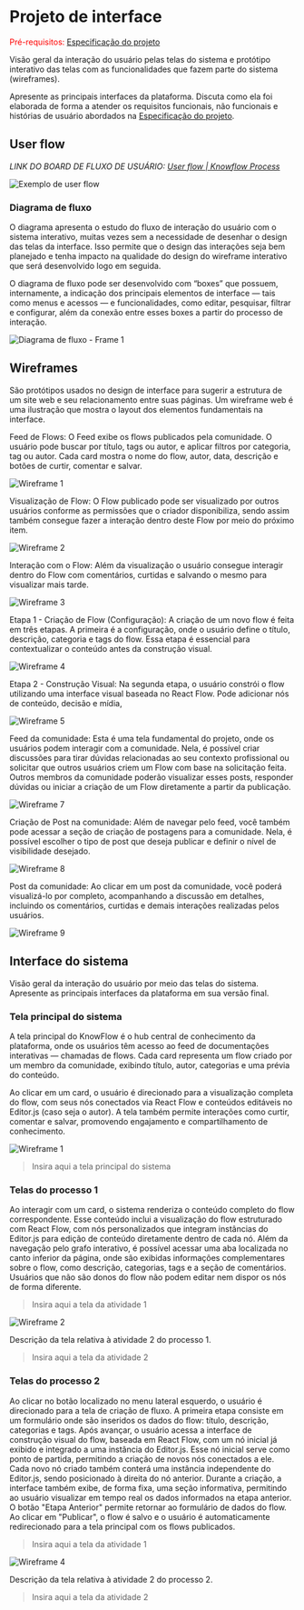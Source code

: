 
# Projeto de interface

<span style="color:red">Pré-requisitos: <a href="02-Especificacao.md"> Especificação do projeto</a></span>

Visão geral da interação do usuário pelas telas do sistema e protótipo interativo das telas com as funcionalidades que fazem parte do sistema (wireframes).

 Apresente as principais interfaces da plataforma. Discuta como ela foi elaborada de forma a atender os requisitos funcionais, não funcionais e histórias de usuário abordados na <a href="02-Especificacao.md"> Especificação do projeto</a></span>.

 ## User flow

_LINK DO BOARD DE FLUXO DE USUÁRIO: [User flow | Knowflow Process](https://miro.com/app/board/uXjVI82qtag=/?share_link_id=687504854472)_ 

![Exemplo de user flow](https://github.com/user-attachments/assets/119e4a80-1972-4424-bb6b-babf75eba080)

### Diagrama de fluxo

O diagrama apresenta o estudo do fluxo de interação do usuário com o sistema interativo, muitas vezes sem a necessidade de desenhar o design das telas da interface. Isso permite que o design das interações seja bem planejado e tenha impacto na qualidade do design do wireframe interativo que será desenvolvido logo em seguida.

O diagrama de fluxo pode ser desenvolvido com “boxes” que possuem, internamente, a indicação dos principais elementos de interface — tais como menus e acessos — e funcionalidades, como editar, pesquisar, filtrar e configurar, além da conexão entre esses boxes a partir do processo de interação.


![Diagrama de fluxo - Frame 1](https://github.com/user-attachments/assets/1637f7f9-3967-46d8-aea4-59908dadaa8e)

## Wireframes

São protótipos usados no design de interface para sugerir a estrutura de um site web e seu relacionamento entre suas páginas. Um wireframe web é uma ilustração que mostra o layout dos elementos fundamentais na interface.

Feed de Flows: O Feed exibe os flows publicados pela comunidade. O usuário pode buscar por título, tags ou autor, e aplicar filtros por categoria, tag ou autor. Cada card mostra o nome do flow, autor, data, descrição e botões de curtir, comentar e salvar. 

![Wireframe 1](images/Wireframe-1.png)

Visualização de Flow: O Flow publicado pode ser visualizado por outros usuários conforme as permissões que o criador disponibiliza, sendo assim também consegue fazer a interação dentro deste Flow por meio do próximo item.

![Wireframe 2](images/Wireframe-2.png)

Interação com o Flow: Além da visualização o usuário consegue interagir dentro do Flow com comentários, curtidas e salvando o mesmo para visualizar mais tarde.

![Wireframe 3](images/Wireframe-3.png)

Etapa 1 - Criação de Flow (Configuração): A criação de um novo flow é feita em três etapas. A primeira é a configuração, onde o usuário define o título, descrição, categoria e tags do flow. Essa etapa é essencial para contextualizar o conteúdo antes da construção visual.

![Wireframe 4](images/Wireframe-4.png)

Etapa 2 - Construção Visual: Na segunda etapa, o usuário constrói o flow utilizando uma interface visual baseada no React Flow. Pode adicionar nós de conteúdo, decisão e mídia, 

![Wireframe 5](images/Wireframe-5.png)

Feed da comunidade: Esta é uma tela fundamental do projeto, onde os usuários podem interagir com a comunidade. Nela, é possível criar discussões para tirar dúvidas relacionadas ao seu contexto profissional ou solicitar que outros usuários criem um Flow com base na solicitação feita. Outros membros da comunidade poderão visualizar esses posts, responder dúvidas ou iniciar a criação de um Flow diretamente a partir da publicação.

![Wireframe 7](images/Wireframe-7.png)

Criação de Post na comunidade: Além de navegar pelo feed, você também pode acessar a seção de criação de postagens para a comunidade. Nela, é possível escolher o tipo de post que deseja publicar e definir o nível de visibilidade desejado.

![Wireframe 8](images/Wireframe-8.png)

Post da comunidade: Ao clicar em um post da comunidade, você poderá visualizá-lo por completo, acompanhando a discussão em detalhes, incluindo os comentários, curtidas e demais interações realizadas pelos usuários.

![Wireframe 9](images/Wireframe-9.png)
 


## Interface do sistema

Visão geral da interação do usuário por meio das telas do sistema. Apresente as principais interfaces da plataforma em sua versão final.

### Tela principal do sistema

A tela principal do KnowFlow é o hub central de conhecimento da plataforma, onde os usuários têm acesso ao feed de documentações interativas — chamadas de flows. Cada card representa um flow criado por um membro da comunidade, exibindo título, autor, categorias e uma prévia do conteúdo.

Ao clicar em um card, o usuário é direcionado para a visualização completa do flow, com seus nós conectados via React Flow e conteúdos editáveis no Editor.js (caso seja o autor). A tela também permite interações como curtir, comentar e salvar, promovendo engajamento e compartilhamento de conhecimento.

![Wireframe 1](images/Wireframe-1.png)

> Insira aqui a tela principal do sistema


###  Telas do processo 1

Ao interagir com um card, o sistema renderiza o conteúdo completo do flow correspondente. Esse conteúdo inclui a visualização do flow estruturado com React Flow, com nós personalizados que integram instâncias do Editor.js para edição de conteúdo diretamente dentro de cada nó. Além da navegação pelo grafo interativo, é possível acessar uma aba localizada no canto inferior da página, onde são exibidas informações complementares sobre o flow, como descrição, categorias, tags e a seção de comentários. Usuários que não são donos do flow não podem editar nem dispor os nós de forma diferente.

> Insira aqui a tela da atividade 1

![Wireframe 2](images/Wireframe-2.png)

Descrição da tela relativa à atividade 2 do processo 1.

> Insira aqui a tela da atividade 2


### Telas do processo 2

Ao clicar no botão localizado no menu lateral esquerdo, o usuário é direcionado para a tela de criação de fluxo. A primeira etapa consiste em um formulário onde são inseridos os dados do flow: título, descrição, categorias e tags. Após avançar, o usuário acessa a interface de construção visual do flow, baseada em React Flow, com um nó inicial já exibido e integrado a uma instância do Editor.js. Esse nó inicial serve como ponto de partida, permitindo a criação de novos nós conectados a ele. Cada novo nó criado também conterá uma instância independente do Editor.js, sendo posicionado à direita do nó anterior. Durante a criação, a interface também exibe, de forma fixa, uma seção informativa, permitindo ao usuário visualizar em tempo real os dados informados na etapa anterior. O botão "Etapa Anterior" permite retornar ao formulário de dados do flow. Ao clicar em "Publicar", o flow é salvo e o usuário é automaticamente redirecionado para a tela principal com os flows publicados.

> Insira aqui a tela da atividade 1

![Wireframe 4](images/Wireframe-4.png)

Descrição da tela relativa à atividade 2 do processo 2.

> Insira aqui a tela da atividade 2
